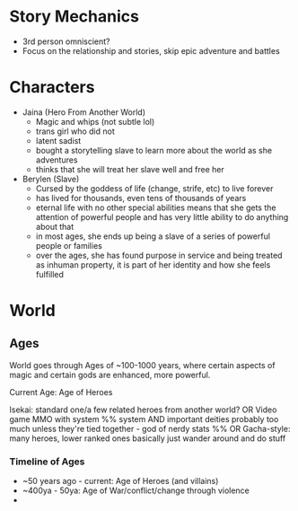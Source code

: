 # Story Mechanics
- 3rd person omniscient? 
- Focus on the relationship and stories, skip epic adventure and battles
# Characters
- Jaina (Hero From Another World)
	- Magic and whips (not subtle lol)
	- trans girl who did not
	- latent sadist
	- bought a storytelling slave to learn more about the world as she adventures
	- thinks that she will treat her slave well and free her
- Berylen (Slave)
	- Cursed by the goddess of life (change, strife, etc) to live forever
	- has lived for thousands, even tens of thousands of years
	- eternal life with no other special abilities means that she gets the attention of powerful people and has very little ability to do anything about that
	- in most ages, she ends up being a slave of a series of powerful people or families
	- over the ages, she has found purpose in service and being treated as inhuman property, it is part of her identity and how she feels fulfilled

# World
## Ages
World goes through Ages of ~100-1000 years, where certain aspects of magic and certain gods are enhanced, more powerful.

Current Age: Age of Heroes

Isekai: standard one/a few related heroes from another world? 
OR
Video game MMO with system %% system AND important deities probably too much unless they're tied together - god of nerdy stats %%
OR
Gacha-style: many heroes, lower ranked ones basically just wander around and do stuff

### Timeline of Ages
- ~50 years ago - current: Age of Heroes (and villains)
- ~400ya - 50ya: Age of War/conflict/change through violence
- 